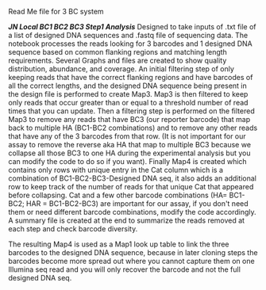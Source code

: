 Read Me file for 3 BC system


***JN Local BC1 BC2 BC3 Step1 Analysis***
Designed to take inputs of .txt file of a list of designed DNA sequences and .fastq file of sequencing data. The notebook processes the reads looking for 3 barcodes and 1 designed DNA sequence based on common flanking regions and matching length requirements. Several Graphs and files are created to show quality distribution, abundance, and coverage. An initial filtering step of only keeping reads that have the correct flanking regions and have barcodes of all the correct lengths, and the designed DNA sequence being present in the design file is performed to create Map3. Map3 is then filtered to keep only reads that occur greater than or equal to a threshold number of read times that you can update. Then a filtering step is performed on the filtered Map3 to remove any reads that have BC3 (our reporter barcode) that map back to multiple HA (BC1-BC2 combinations) and to remove any other reads that have any of the 3 barcodes from that row.  (It is not important for our assay to remove the reverse aka HA that map to multiple BC3 because we collapse all those BC3 to one HA during the experimental analysis but you can modify the code to do so if you want). Finally Map4 is created which contains only rows with unique entry in the Cat column which is a combination of BC1-BC2-BC3-Designed DNA seq, it also adds an additional row to keep track of the number of reads for that unique Cat that appeared before collapsing. Cat and a few other barcode combinations (HA= BC1-BC2; HAR = BC1-BC2-BC3) are important for our assay, if you don't need them or need different barcode combinations, modify the code accordingly. A summary file is created at the end to summarize the reads removed at each step and check barcode diversity. 

The resulting Map4 is used as a Map1 look up table to link the three barcodes to the designed DNA sequence, because in later cloning steps the barcodes become more spread out where you cannot capture them on one Illumina seq read and you will only recover the barcode and not the full designed DNA seq.
